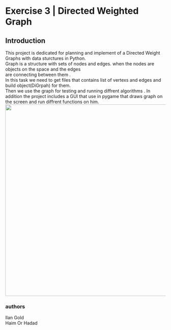  # Exercise 3 | Directed Weighted Graph 
 ## Introduction
 This project is dedicated for planning and implement of a Directed Weight Graphs with data sturctures in Python. <br/>
Graph is a structure with sets of nodes and edges. when the nodes are objects on the space and the edges <br/>
are connecting between them .<br/>
In this task we need to get files that contains list of vertexs and edges and build object(DiGrpah) for them. <br/>
Then we use the graph for testing and running diffrent algorithms .
In addition the project includes a GUI that use in pygame that draws graph on the screen and run diffrent functions 
on him. <br/>
<img src="https://user-images.githubusercontent.com/93033782/147508188-cd479101-391e-4007-84ae-5c57180a137d.png" width="600"> <br/>
 ### authors 
 Ilan Gold <br/>
 Haim Or Hadad



     


